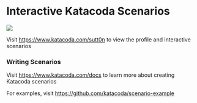 # Interactive Katacoda Scenarios

[![](http://shields.katacoda.com/katacoda/sutt0n/count.svg)](https://www.katacoda.com/sutt0n "Get your profile on Katacoda.com")

Visit https://www.katacoda.com/sutt0n to view the profile and interactive scenarios

### Writing Scenarios
Visit https://www.katacoda.com/docs to learn more about creating Katacoda scenarios

For examples, visit https://github.com/katacoda/scenario-example
